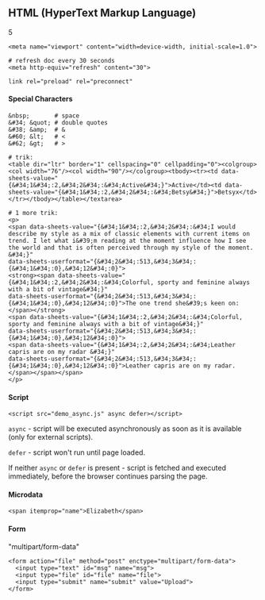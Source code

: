 HTML (HyperText Markup Language)
-
5

````
<meta name="viewport" content="width=device-width, initial-scale=1.0">

# refresh doc every 30 seconds
<meta http-equiv="refresh" content="30">
````

````
link rel="preload" rel="preconnect"
````

#### Special Characters

````
&nbsp;       # space
&#34; &quot; # double quotes
&#38; &amp;  # &
&#60; &lt;   # <
&#62; &gt;   # >

# trik:
<table dir="ltr" border="1" cellspacing="0" cellpadding="0"><colgroup><col width="76"/><col width="90"/></colgroup><tbody><tr><td data-sheets-value="{&#34;1&#34;:2,&#34;2&#34;:&#34;Active&#34;}">Active</td><td data-sheets-value="{&#34;1&#34;:2,&#34;2&#34;:&#34;Betsy&#34;}">Betsyx</td></tr></tbody></table></textarea>

# 1 more trik:
<p>
<span data-sheets-value="{&#34;1&#34;:2,&#34;2&#34;:&#34;I would describe my style as a mix of classic elements with current items on trend. I let what i&#39;m reading at the moment influence how I see the world and that is often perceived through my style of the moment. &#34;}" 
data-sheets-userformat="{&#34;2&#34;:513,&#34;3&#34;:{&#34;1&#34;:0},&#34;12&#34;:0}">
<strong><span data-sheets-value="{&#34;1&#34;:2,&#34;2&#34;:&#34;Colorful, sporty and feminine always with a bit of vintage&#34;}" 
data-sheets-userformat="{&#34;2&#34;:513,&#34;3&#34;:{&#34;1&#34;:0},&#34;12&#34;:0}">The one trend she&#39;s keen on: </span></strong>
<span data-sheets-value="{&#34;1&#34;:2,&#34;2&#34;:&#34;Colorful, sporty and feminine always with a bit of vintage&#34;}" 
data-sheets-userformat="{&#34;2&#34;:513,&#34;3&#34;:{&#34;1&#34;:0},&#34;12&#34;:0}">
<span data-sheets-value="{&#34;1&#34;:2,&#34;2&#34;:&#34;Leather capris are on my radar &#34;}" 
data-sheets-userformat="{&#34;2&#34;:513,&#34;3&#34;:{&#34;1&#34;:0},&#34;12&#34;:0}">Leather capris are on my radar.</span></span></span>
</p>
````

#### Script

````
<script src="demo_async.js" async defer></script>
````

`async` - script will be executed asynchronously
as soon as it is available (only for external scripts).

`defer` - script won't run until page loaded.

If neither `async` or `defer` is present - script is fetched and executed immediately,
before the browser continues parsing the page.

#### Microdata

````
<span itemprop="name">Elizabeth</span>
````

#### Form

"multipart/form-data"

````
<form action="file" method="post" enctype="multipart/form-data">
  <input type="text" id="msg" name="msg">
  <input type="file" id="file" name="file">
  <input type="submit" name="submit" value="Upload">
</form>
````
